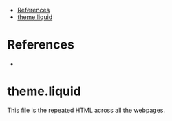- [References](#references)
- [theme.liquid](#themeliquid)

# References
- 

# theme.liquid

This file is the repeated HTML across all the webpages.
